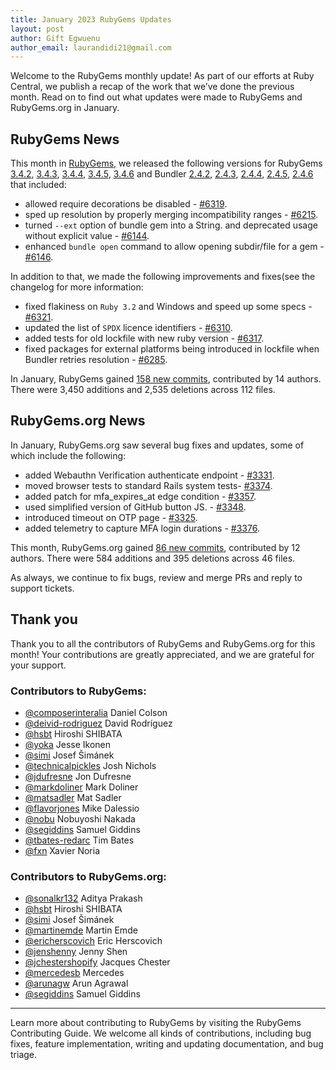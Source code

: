 ```yaml
---
title: January 2023 RubyGems Updates
layout: post
author: Gift Egwuenu
author_email: laurandidi21@gmail.com
---
```


Welcome to the RubyGems monthly update! As part of our efforts at Ruby Central, we publish a recap of the work that we’ve done the previous month. Read on to find out what updates were made to RubyGems and RubyGems.org in January.

## RubyGems News

This month in [RubyGems](https://github.com/rubygems/rubygems), we released the following versions for RubyGems [3.4.2](https://github.com/rubygems/rubygems/blob/master/CHANGELOG.md#342--2023-01-01), [3.4.3](https://github.com/rubygems/rubygems/blob/master/CHANGELOG.md#343--2023-01-06), [3.4.4](https://github.com/rubygems/rubygems/blob/master/CHANGELOG.md#344--2023-01-16), [3.4.5](https://github.com/rubygems/rubygems/blob/master/CHANGELOG.md#345--2023-01-21), [3.4.6](https://github.com/rubygems/rubygems/blob/master/CHANGELOG.md#345--2023-01-21) and Bundler [2.4.2](https://github.com/rubygems/rubygems/blob/master/bundler/CHANGELOG.md#242-january-1-2023), [2.4.3](https://github.com/rubygems/rubygems/blob/master/bundler/CHANGELOG.md#243-january-6-2023), [2.4.4](https://github.com/rubygems/rubygems/blob/master/bundler/CHANGELOG.md#244-january-16-2023), [2.4.5](https://github.com/rubygems/rubygems/blob/master/bundler/CHANGELOG.md#245-january-21-2023), [2.4.6](https://github.com/rubygems/rubygems/blob/master/bundler/CHANGELOG.md#246-january-31-2023) that included:

- allowed require decorations be disabled - [#6319](https://github.com/rubygems/rubygems/pull/6319).
- sped up resolution by properly merging incompatibility ranges - [#6215](https://github.com/rubygems/rubygems/pull/6215).
- turned `--ext` option of bundle gem into a String. and deprecated usage without explicit value - [#6144](https://github.com/rubygems/rubygems/pull/6144).
- enhanced `bundle open` command to allow opening subdir/file for a gem - [#6146](https://github.com/rubygems/rubygems/pull/6146).

In addition to that, we made the following improvements and fixes(see the changelog for more information:

- fixed flakiness on `Ruby 3.2` and Windows and speed up some specs - [#6321](https://github.com/rubygems/rubygems/pull/6321).
- updated the list of `SPDX` licence identifiers - [#6310](https://github.com/rubygems/rubygems/pull/6310).
- added tests for old lockfile with new ruby version - [#6317](https://github.com/rubygems/rubygems/pull/6317).
- fixed packages for external platforms being introduced in lockfile when Bundler retries resolution - [#6285](https://github.com/rubygems/rubygems/pull/6285).

In January, RubyGems gained [158 new commits](https://github.com/rubygems/rubygems/compare/master@%7B2023-01-01%7D...master@%7B2023-01-31%7D), contributed by 14 authors. There were 3,450 additions and 2,535  deletions across 112 files.


## RubyGems.org News

In January, RubyGems.org saw several bug fixes and updates, some of which include the following:

- added Webauthn Verification authenticate endpoint - [#3331](https://github.com/rubygems/rubygems.org/pull/3331).
- moved browser tests to standard Rails system tests- [#3374](https://github.com/rubygems/rubygems.org/pull/3374).
- added patch for mfa_expires_at edge condition - [#3357](https://github.com/rubygems/rubygems.org/pull/3357).
- used simplified version of GitHub button JS. - [#3348](https://github.com/rubygems/rubygems.org/pull/3348).
- introduced timeout on OTP page - [#3325](https://github.com/rubygems/rubygems.org/pull/3325).
- added telemetry to capture MFA login durations - [#3376](https://github.com/rubygems/rubygems.org/pull/3376).

This month, RubyGems.org gained [86 new commits](https://github.com/rubygems/rubygems.org/compare/master@%7B2023-01-01%7D...master@%7B2023-01-31%7D), contributed by 12 authors. There were 584 additions and 395 deletions across 46 files.

As always, we continue to fix bugs, review and merge PRs and reply to support tickets.

## Thank you

Thank you to all the contributors of RubyGems and RubyGems.org for this month! Your contributions are greatly appreciated, and we are grateful for your support.

### Contributors to RubyGems:

- [@composerinteralia](https://github.com/composerinteralia) Daniel Colson
- [@deivid-rodriguez](https://github.com/deivid-rodriguez) David Rodríguez
- [@hsbt](https://github.com/hsbt) Hiroshi SHIBATA
- [@yoka](https://github.com/yoka) Jesse Ikonen
- [@simi](https://github.com/simi?tab=overview&from=2023-02-01&to=2023-02-09) Josef Šimánek
- [@technicalpickles](https://github.com/technicalpickles) Josh Nichols
- [@jdufresne](https://github.com/jdufresne) Jon Dufresne
- [@markdoliner](https://github.com/markdoliner) Mark Doliner
- [@matsadler](https://github.com/matsadler) Mat Sadler
- [@flavorjones](https://github.com/flavorjones) Mike Dalessio
- [@nobu](https://github.com/nobu) Nobuyoshi Nakada
- [@segiddins](https://github.com/segiddins) Samuel Giddins
- [@tbates-redarc](https://github.com/tbates-redarc) Tim Bates
- [@fxn](https://github.com/fxn) Xavier Noria

### Contributors to RubyGems.org:
- [@sonalkr132](https://github.com/sonalkr132) Aditya Prakash
- [@hsbt](https://github.com/hsbt) Hiroshi SHIBATA
- [@simi](https://github.com/simi?tab=overview&from=2023-02-01&to=2023-02-09) Josef Šimánek
- [@martinemde](https://github.com/martinemde) Martin Emde
- [@ericherscovich](https://github.com/ericherscovich) Eric Herscovich
- [@jenshenny](https://github.com/jenshenny) Jenny Shen
- [@jchestershopify](https://github.com/jchestershopify) Jacques Chester
- [@mercedesb](https://github.com/mercedesb) Mercedes
- [@arunagw](https://github.com/arunagw) Arun Agrawal
- [@segiddins](https://github.com/segiddins) Samuel Giddins

---
Learn more about contributing to RubyGems by visiting the RubyGems Contributing Guide. We welcome all kinds of contributions, including bug fixes, feature implementation, writing and updating documentation, and bug triage.
